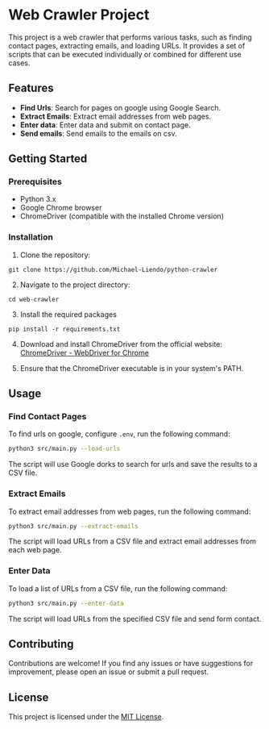 # Web Crawler Project

This project is a web crawler that performs various tasks, such as finding contact pages, extracting emails, and loading URLs. It provides a set of scripts that can be executed individually or combined for different use cases.

## Features

- **Find Urls**: Search for pages on google using Google Search.
- **Extract Emails**: Extract email addresses from web pages.
- **Enter data**: Enter data and submit on contact page.
- **Send emails**: Send emails to the emails on csv.

## Getting Started

### Prerequisites

- Python 3.x
- Google Chrome browser
- ChromeDriver (compatible with the installed Chrome version)

### Installation

1. Clone the repository:

```git
git clone https://github.com/Michael-Liendo/python-crawler
```

2. Navigate to the project directory:

```cd web-crawler```

3. Install the required packages

```pip install -r requirements.txt```

4. Download and install ChromeDriver from the official website: [ChromeDriver - WebDriver for Chrome](https://sites.google.com/a/chromium.org/chromedriver/)

5. Ensure that the ChromeDriver executable is in your system's PATH.

## Usage

### Find Contact Pages

To find urls on google, configure `.env`, run the following command:

```bash
python3 src/main.py --load-urls
```

The script will use Google dorks to search for urls and save the results to a CSV file.

### Extract Emails

To extract email addresses from web pages, run the following command:

```bash
python3 src/main.py --extract-emails
```

The script will load URLs from a CSV file and extract email addresses from each web page.

### Enter Data

To load a list of URLs from a CSV file, run the following command:

```bash
python3 src/main.py --enter-data
```

The script will load URLs from the specified CSV file and send form contact.

## Contributing

Contributions are welcome! If you find any issues or have suggestions for improvement, please open an issue or submit a pull request.

## License

This project is licensed under the [MIT License](LICENSE).
